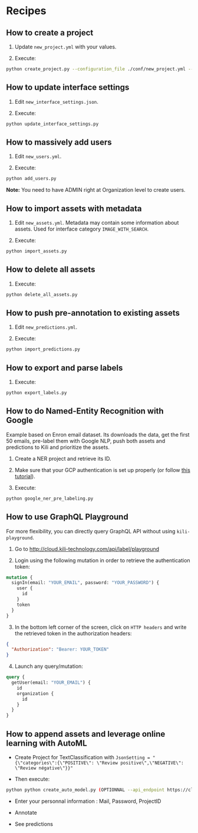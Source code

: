 # Recipes

## How to create a project

1. Update `new_project.yml` with your values.

2. Execute:

```bash
python create_project.py --configuration_file ./conf/new_project.yml --graphql_client https://cloud.kili-technology.com/api/label/graphql
```

## How to update interface settings

1. Edit `new_interface_settings.json`.

2. Execute:

```bash
python update_interface_settings.py
```

## How to massively add users

1. Edit `new_users.yml`.

2. Execute:

```bash
python add_users.py
```

**Note:** You need to have ADMIN right at Organization level to create users.

## How to import assets with metadata

1. Edit `new_assets.yml`. Metadata may contain some information about assets. Used for interface category `IMAGE_WITH_SEARCH`.

2. Execute:

```bash
python import_assets.py
```

## How to delete all assets

1. Execute:

```bash
python delete_all_assets.py
```

## How to push pre-annotation to existing assets

1. Edit `new_predictions.yml`.

2. Execute:

```bash
python import_predictions.py
```

## How to export and parse labels

1. Execute:

```bash
python export_labels.py
```

## How to do Named-Entity Recognition with Google

Example based on Enron email dataset. Its downloads the data, get the first 50 emails, pre-label them with Google NLP, push both assets and predictions to Kili and prioritize the assets.

1. Create a NER project and retrieve its ID.

2. Make sure that your GCP authentication is set up properly (or follow [this tutorial](https://cloud.google.com/natural-language/docs/reference/libraries)).

3. Execute:

```bash
python google_ner_pre_labeling.py
```

## How to use GraphQL Playground

For more flexibility, you can directly query GraphQL API without using
`kili-playground`.

1. Go to http://cloud.kili-technology.com/api/label/playground

2. Login using the following mutation in order to retrieve the authentication token:

```graphql
mutation {
  signIn(email: "YOUR_EMAIL", password: "YOUR_PASSWORD") {
    user {
      id
    }
    token
  }
}
```

3. In the bottom left corner of the screen, click on `HTTP headers` and write
   the retrieved token in the authorization headers:

```json
{
  "Authorization": "Bearer: YOUR_TOKEN"
}
```

4. Launch any query/mutation:

```graphql
query {
  getUser(email: "YOUR_EMAIL") {
    id
    organization {
      id
    }
  }
}
```

## How to append assets and leverage online learning with AutoML

- Create Project for TextClassification with `JsonSetting = "{\"categories\":{\"POSITIVE\": \"Review positive\",\"NEGATIVE\": \"Review négative\"}}"`

- Then execute:

```bash
python python create_auto_model.py (OPTIONNAL --api_endpoint https://cloud.kili-technology.com/api/label/graphql)
```

- Enter your personnal information : Mail, Password, ProjectID

- Annotate

- See predictions
